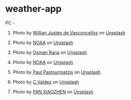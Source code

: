 # weather-app

PC - 

1. Photo by <a href="https://unsplash.com/@willianjusten?utm_source=unsplash&utm_medium=referral&utm_content=creditCopyText">Willian Justen de Vasconcellos</a> on <a href="https://unsplash.com/s/photos/weather?utm_source=unsplash&utm_medium=referral&utm_content=creditCopyText">Unsplash</a>
  
2. Photo by <a href="https://unsplash.com/@noaa?utm_source=unsplash&utm_medium=referral&utm_content=creditCopyText">NOAA</a> on <a href="https://unsplash.com/s/photos/weather?utm_source=unsplash&utm_medium=referral&utm_content=creditCopyText">Unsplash</a>

3. Photo by <a href="https://unsplash.com/@osmanrana?utm_source=unsplash&utm_medium=referral&utm_content=creditCopyText">Osman Rana</a> on <a href="https://unsplash.com/s/photos/weather?utm_source=unsplash&utm_medium=referral&utm_content=creditCopyText">Unsplash</a>
  
4. Photo by <a href="https://unsplash.com/@noaa?utm_source=unsplash&utm_medium=referral&utm_content=creditCopyText">NOAA</a> on <a href="https://unsplash.com/s/photos/weather?utm_source=unsplash&utm_medium=referral&utm_content=creditCopyText">Unsplash</a>
  
5. Photo by <a href="https://unsplash.com/@pueblovista?utm_source=unsplash&utm_medium=referral&utm_content=creditCopyText">Paul Pastourmatzis</a> on <a href="https://unsplash.com/s/photos/weather?utm_source=unsplash&utm_medium=referral&utm_content=creditCopyText">Unsplash</a>
  
6. Photo by <a href="https://unsplash.com/@valdez?utm_source=unsplash&utm_medium=referral&utm_content=creditCopyText">C.Valdez</a> on <a href="https://unsplash.com/s/photos/clear-skies?utm_source=unsplash&utm_medium=referral&utm_content=creditCopyText">Unsplash</a>

7. Photo by <a href="https://unsplash.com/@zhenhappy?utm_source=unsplash&utm_medium=referral&utm_content=creditCopyText">PAN XIAOZHEN</a> on <a href="https://unsplash.com/s/photos/raining?utm_source=unsplash&utm_medium=referral&utm_content=creditCopyText">Unsplash</a>
